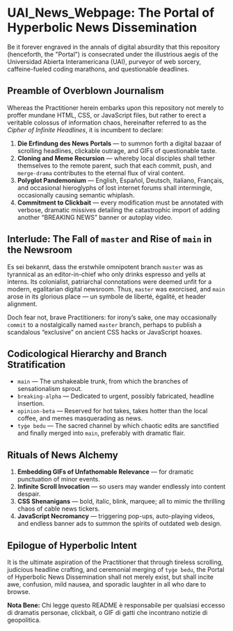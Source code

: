 # UAI_News_Webpage: The Portal of Hyperbolic News Dissemination

Be it forever engraved in the annals of digital absurdity that this repository (henceforth, the "Portal") is consecrated under the illustrious aegis of the Universidad Abierta Interamericana (UAI), purveyor of web sorcery, caffeine-fueled coding marathons, and questionable deadlines.

## Preamble of Overblown Journalism

Whereas the Practitioner herein embarks upon this repository not merely to proffer mundane HTML, CSS, or JavaScript files, but rather to erect a veritable colossus of information chaos, hereinafter referred to as the *Cipher of Infinite Headlines*, it is incumbent to declare:

1. **Die Erfindung des News Portals** — to summon forth a digital bazaar of scrolling headlines, clickable outrage, and GIFs of questionable taste.
2. **Cloning and Meme Recursion** — whereby local disciples shall tether themselves to the remote parent, such that each commit, push, and `merge-drama` contributes to the eternal flux of viral content.
3. **Polyglot Pandemonium** — English, Español, Deutsch, Italiano, Français, and occasional hieroglyphs of lost internet forums shall intermingle, occasionally causing semantic whiplash.
4. **Commitment to Clickbait** — every modification must be annotated with verbose, dramatic missives detailing the catastrophic import of adding another “BREAKING NEWS” banner or autoplay video.

## Interlude: The Fall of `master` and Rise of `main` in the Newsroom

Es sei bekannt, dass the erstwhile omnipotent branch `master` was as tyrannical as an editor-in-chief who only drinks espresso and yells at interns. Its colonialist, patriarchal connotations were deemed unfit for a modern, egalitarian digital newsroom. Thus, `master` was exorcised, and `main` arose in its glorious place — un symbole de liberté, égalité, et header alignment.

Doch fear not, brave Practitioners: for irony’s sake, one may occasionally `commit` to a nostalgically named `master` branch, perhaps to publish a scandalous “exclusive” on ancient CSS hacks or JavaScript hoaxes.

## Codicological Hierarchy and Branch Stratification

* `main` — The unshakeable trunk, from which the branches of sensationalism sprout.
* `breaking-alpha` — Dedicated to urgent, possibly fabricated, headline insertion.
* `opinion-beta` — Reserved for hot takes, takes hotter than the local coffee, and memes masquerading as news.
* `tyġe bedu` — The sacred channel by which chaotic edits are sanctified and finally merged into `main`, preferably with dramatic flair.

## Rituals of News Alchemy

1. **Embedding GIFs of Unfathomable Relevance** — for dramatic punctuation of minor events.
2. **Infinite Scroll Invocation** — so users may wander endlessly into content despair.
3. **CSS Shenanigans** — bold, italic, blink, marquee; all to mimic the thrilling chaos of cable news tickers.
4. **JavaScript Necromancy** — triggering pop-ups, auto-playing videos, and endless banner ads to summon the spirits of outdated web design.

## Epilogue of Hyperbolic Intent

It is the ultimate aspiration of the Practitioner that through tireless scrolling, judicious headline crafting, and ceremonial merging of `tyġe bedu`, the Portal of Hyperbolic News Dissemination shall not merely exist, but shall incite awe, confusion, mild nausea, and sporadic laughter in all who dare to browse.

**Nota Bene:** Chi legge questo README è responsabile per qualsiasi eccesso di dramatis personae, clickbait, o GIF di gatti che incontrano notizie di geopolitica.